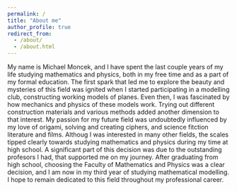 ```yaml
---
permalink: /
title: "About me"
author_profile: true
redirect_from: 
  - /about/
  - /about.html
---
```

My name is Michael Moncek, and I have spent the last couple years of my life studying mathematics and physics, both in my free time and as a part of my formal education. The first spark that led me to explore the beauty and mysteries of this field was ignited when I started participating in a modelling club, constructing working models of planes. Even then, I was fascinated by how mechanics and physics of these models work. Trying out different construction materials and various methods added another dimension to that interest. My passion for my future field was undoubtedly influenced by my love of origami, solving and creating ciphers, and science fitction literature and films.
Althoug I was interested in many other fields, the scales tipped clearly towards studying mathematics and physics during my time at high school. A significant part of this decision was due to the outstanding profesors I had, that supported me on my journey.
After graduating from high school, choosing the Faculty of Mathematics and Physics was a clear decision, and I am now in my third year of studying mathematical modelling. I hope to remain dedicated to this field throughout my professional career.
